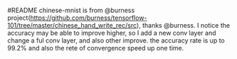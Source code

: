 #README
chinese-mnist is from @burness project(https://github.com/burness/tensorflow-101/tree/master/chinese_hand_write_rec/src), thanks @burness. I notice the accuracy may be able to improve higher, so I add a new conv layer and change a ful conv layer, and also other improve. the accuracy rate is up to 99.2% and also the rete of convergence speed up one time.
